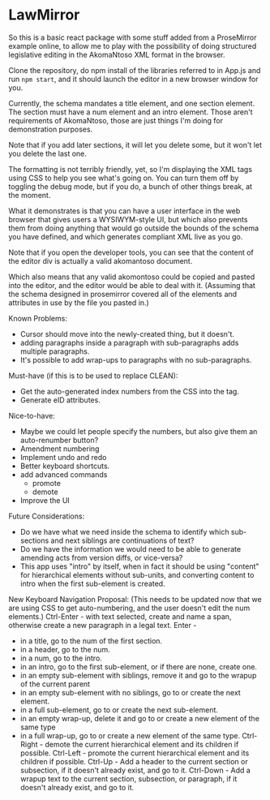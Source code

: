 # LawMirror

So this is a basic react package with some stuff added from a ProseMirror example online, to allow me to play
with the possibility of doing structured legislative editing in the AkomaNtoso XML format in the browser.

Clone the repository, do npm install of the libraries referred to in App.js and run `npm start`, and it should launch the editor in a new browser window for you.

Currently, the schema mandates a title element, and one section element. The section must have a num element and an intro element.
Those aren't requirements of AkomaNtoso, those are just things I'm doing for demonstration purposes.

Note that if you add later sections, it will let you delete some, but
it won't let you delete the last one.

The formatting is not terribly friendly, yet, so I'm displaying the XML tags using CSS to help you see what's going on. You can turn them off
by toggling the debug mode, but if you do, a bunch of other things break, at the moment.

What it demonstrates is that you can have a user interface in the web browser that gives users a WYSIWYM-style
UI, but which also prevents them from doing anything that would go outside the bounds of the schema you have defined,
and which generates compliant XML live as you go.

Note that if you open the developer tools, you can see that the content of the editor div is actually a valid akomantoso document.

Which also means that any valid akomontoso could be copied and pasted into the editor, and the editor would be able to deal with it.
(Assuming that the schema designed in prosemirror covered all of the elements and attributes in use by the file you pasted in.)

Known Problems:
* Cursor should move into the newly-created thing, but it doesn't.
* adding paragraphs inside a paragraph with sub-paragraphs adds multiple paragraphs.
* It's possible to add wrap-ups to paragraphs with no sub-paragraphs.

Must-have (if this is to be used to replace CLEAN):
* Get the auto-generated index numbers from the CSS into the <num> tag.
* Generate eID attributes.

Nice-to-have:
* Maybe we could let people specify the numbers, but also give them an auto-renumber button?
* Amendment numbering
* Implement undo and redo
* Better keyboard shortcuts.
* add advanced commands
  * promote
  * demote
* Improve the UI

Future Considerations:
* Do we have what we need inside the schema to identify which sub-sections and next siblings are continuations of text?
* Do we have the information we would need to be able to generate amending acts from version diffs, or vice-versa?
* This app uses "intro" by itself, when in fact it should be using "content" for hierarchical elements without sub-units,
  and converting content to intro when the first sub-element is created.

New Keyboard Navigation Proposal:
(This needs to be updated now that we are using CSS to get auto-numbering, and the user doesn't edit the num elements.)
Ctrl-Enter - with text selected, create and name a span, otherwise create a new paragraph in a legal text.
Enter -
  - in a title, go to the num of the first section.
  - in a header, go to the num.
  - in a num, go to the intro.
  - in an intro, go to the first sub-element, or if there are none, create one.
  - in an empty sub-element with siblings, remove it and go to the wrapup of the current parent
  - in an empty sub-element with no siblings, go to or create the next element.
  - in a full sub-element, go to or create the next sub-element.
  - in an empty wrap-up, delete it and go to or create a new element of the same type
  - in a full wrap-up, go to or create a new element of the same type.
Ctrl-Right - demote the current hierarchical element and its children if possible.
Ctrl-Left - promote the current hierarchical element and its children if possible.
Ctrl-Up - Add a header to the current section or subsection, if it doesn't already exist, and go to it.
Ctrl-Down - Add a wrapup text to the current section, subsection, or paragraph, if it doesn't already exist, and go to it.
